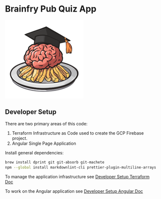 # Brainfry Pub Quiz App

![A brain wearing a graduation cap on a plate of fries](/public/imgs/logo-260.png)

## Developer Setup

There are two primary areas of this code:

1. Terraform Infrastructure as Code used to create the GCP Firebase project.
2. Angular Single Page Application

Install general dependencies:

```sh
brew install dprint git git-absorb git-machete
npm --global install markdownlint-cli prettier-plugin-multiline-arrays prettier
```

To manage the application infrastructure see [Developer Setup Terraform Doc](docs/developer-setup-terraform.md)

To work on the Angular application see [Developer Setup Angular Doc](docs/developer-setup-angular.md)
